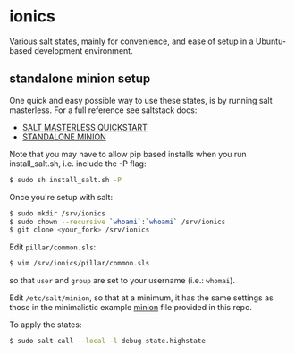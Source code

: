# ionics
Various salt states, mainly for convenience, and ease of setup in a Ubuntu-based
development environment.

## standalone minion setup

One quick and easy possible way to use these states, is by running salt
masterless. For a full reference see saltstack docs:

* [SALT MASTERLESS QUICKSTART](https://docs.saltstack.com/en/latest/topics/tutorials/quickstart.html)
* [STANDALONE MINION](https://docs.saltstack.com/en/latest/topics/tutorials/standalone_minion.html)

Note that you may have to allow pip based installs when you run install_salt.sh, i.e. include the -P flag:

```bash
$ sudo sh install_salt.sh -P
```

Once you're setup with salt:

```bash
$ sudo mkdir /srv/ionics
$ sudo chown --recursive `whoami`:`whoami` /srv/ionics
$ git clone <your_fork> /srv/ionics
```

Edit `pillar/common.sls`:

```bash
$ vim /srv/ionics/pillar/common.sls
```

so that `user` and `group` are set to your username (i.e.: `whomai`).

Edit `/etc/salt/minion`, so that at a minimum, it has the same settings as those in the minimalistic example [minion](minion) file provided in this repo.

To apply the states:

```bash
$ sudo salt-call --local -l debug state.highstate
```
